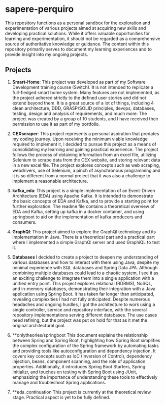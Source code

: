 # sapere-perquiro

This repository functions as a personal sandbox for the exploration and experimentation of various projects aimed at 
acquiring new skills and developing practical solutions. While it offers valuable opportunities for learning and 
experimentation, it should not be regarded as a comprehensive source of authoritative knowledge or guidance. The content 
within this repository primarily serves to document my learning experiences and to provide insight into my ongoing projects.

## Projects

1. **Smart-Home**: 
This project was developed as part of my Software Development training course (Switch). It is not 
intended to replicate a full-fledged smart home system. Many features are not implemented, as the project adhered 
strictly to the defined user stories and did not extend beyond them. It is a great source of a lot of things, including 4
clean architecture, DDD, GRASP/SOLID principles, devops, databases, testing, design and analysis of requirements, and much
more. The project was created by a group of 10 students, and I have received their permission to use it as part of my
portfolio. 

2. **CEXscraper**: 
This project represents a personal aspiration that predates my coding journey. Upon receiving the minimum viable knowledge
required to implement it, I decided to pursue this project as a means of consolidating my learning and gaining practical
experience. The project follows the process of obtaining information from an excel file, utilizing Selenium to scrape data
from the CEX website, and storing relevant data in a new excel file. The project explores concepts such as web scraping,
webdrivers, use of Selenium, a pinch of asynchronous programming and it is so different from a normal project that it was
also a challenge to implement a reasonable architecture.

3. **kafka_eda**:
This project is a simple implementation of an Event-Driven Architecture (EDA) using Apache Kafka. It is 
intended to demonstrate the basic concepts of EDA and Kafka, and to provide a starting point for further exploration. 
The readme file contains a theoretical overview of EDA and Kafka, setting up kafka in a docker container, and using
springboot to aid on the implementation of kafka producers and consumers.

4. **GraphQl**:
This project aimed to explore the GraphQl technology and its implementation in Java. There is a theoretical part and a 
practical part where I implemented a simple GraphQl server and used GraphiQL to test it.

5. **Databases** 
I decided to create a project to deepen my understanding of various databases and how to interact with them using Java, 
despite my minimal experience with SQL databases and Spring Data JPA. Although combining multiple databases could lead to 
a chaotic system, I see it as an exciting challenge to integrate them into a single application with a unified entry point. 
This project explores relational (RDBMS), NoSQL, and in-memory databases, demonstrating their integration with a Java 
application using Spring Boot. It has taken far longer than anticipated, revealing complexities I had not fully anticipated. 
Despite numerous headaches and ongoing hurdles, I got the architecture to work using a single controller, service and repository interface, with the several repository implementations serving different databases. The use cases need refining, but the project was put on hold for that as it met the original architectural goal.

6. **onlytheories/springboot
This document explains the relationship between Spring and Spring Boot, highlighting how Spring Boot simplifies the complex configuration of the Spring framework by automating tasks and providing tools like autoconfiguration and dependency injection. It covers key concepts such as IoC (Inversion of Control), dependency injection, beans, component scanning, and the role of application properties. Additionally, it introduces Spring Boot Starters, Spring Initializr, and touches on testing with Spring Boot using JUnit, emphasizing the importance of understanding these tools to effectively manage and troubleshoot Spring applications.

7. **eda_continuation
This project is currently at the theoretical review stage. Practical aspect is yet to be fully defined.